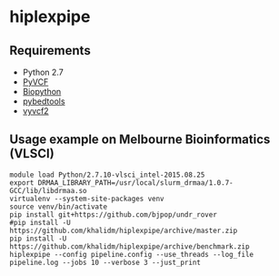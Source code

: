 # hiplexpipe


## Requirements
  * Python 2.7
  * [PyVCF](https://pypi.python.org/pypi/PyVCF)  
  * [Biopython](https://pypi.python.org/pypi/biopython)
  * [pybedtools](https://daler.github.io/pybedtools/)
  * [vyvcf2](http://brentp.github.io/cyvcf2/)

## Usage example on Melbourne Bioinformatics (VLSCI)
```
module load Python/2.7.10-vlsci_intel-2015.08.25
export DRMAA_LIBRARY_PATH=/usr/local/slurm_drmaa/1.0.7-GCC/lib/libdrmaa.so
virtualenv --system-site-packages venv
source venv/bin/activate
pip install git+https://github.com/bjpop/undr_rover
#pip install -U https://github.com/khalidm/hiplexpipe/archive/master.zip
pip install -U https://github.com/khalidm/hiplexpipe/archive/benchmark.zip
hiplexpipe --config pipeline.config --use_threads --log_file pipeline.log --jobs 10 --verbose 3 --just_print
```
